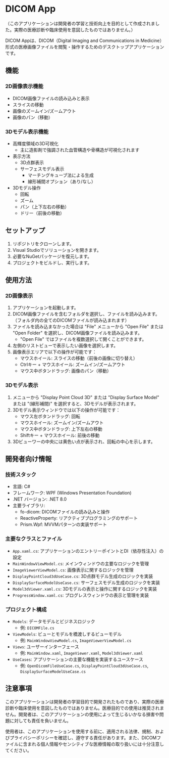 # DICOM App

（このアプリケーションは開発者の学習と技術向上を目的として作成されました。実際の医療診断や臨床使用を意図したものではありません。）

DICOM Appは、DICOM（Digital Imaging and Communications in Medicine）形式の医療画像ファイルを閲覧・操作するためのデスクトップアプリケーションです。

## 機能

### 2D画像表示機能
- DICOM画像ファイルの読み込みと表示
- スライスの移動
- 画像のズームイン/ズームアウト
- 画像のパン（移動）

### 3Dモデル表示機能
- 高輝度領域の3D可視化
  - 主に造影剤で強調された血管構造や骨構造が可視化されます
- 表示方法
  - 3D点群表示
  - サーフェスモデル表示
    - マーチングキューブ法による生成
    - 線形補間オプション（あり/なし）
- 3Dモデル操作
  - 回転
  - ズーム
  - パン（上下左右の移動）
  - ドリー（前後の移動）

## セットアップ

1. リポジトリをクローンします。
2. Visual Studioでソリューションを開きます。
3. 必要なNuGetパッケージを復元します。
4. プロジェクトをビルドし、実行します。

## 使用方法

### 2D画像表示
1. アプリケーションを起動します。
2. DICOM画像ファイルを含むフォルダを選択し、ファイルを読み込みます。（フォルダ内の全てのDICOMファイルが読み込まれます）
3. ファイルを読み込まなかった場合は "File" メニューから "Open File" または "Open Folder" を選択し、DICOM画像ファイルを読み込みます。
   - "Open File" ではファイルを複数選択して開くことができます。
4. 左側のリストビューで表示したい画像を選択します。
5. 画像表示エリアで以下の操作が可能です：
   - マウスホイール: スライスの移動（前後の画像に切り替え）
   - Ctrlキー + マウスホイール: ズームイン/ズームアウト
   - マウス中ボタンドラッグ: 画像のパン（移動）

### 3Dモデル表示
1. メニューから "Display Point Cloud 3D" または "Display Surface Model" または "(線形補間)" を選択すると、3Dモデルが表示されます。
2. 3Dモデル表示ウィンドウでは以下の操作が可能です：
   - マウス左ボタンドラッグ: 回転
   - マウスホイール: ズームイン/ズームアウト
   - マウス中ボタンドラッグ: 上下左右の移動
   - Shiftキー + マウスホイール: 前後の移動
3. 3Dビューワーの中央には黄色い点が表示され、回転の中心を示します。

## 開発者向け情報

### 技術スタック

- 言語: C#
- フレームワーク: WPF (Windows Presentation Foundation)
- .NET バージョン: .NET 8.0
- 主要ライブラリ:
  - fo-dicom: DICOMファイルの読み込みと操作
  - ReactiveProperty: リアクティブプログラミングのサポート
  - Prism.Wpf: MVVMパターンの実装サポート

### 主要なクラスとファイル
- `App.xaml.cs`: アプリケーションのエントリーポイントとDI（依存性注入）の設定
- `MainWindowViewModel.cs`: メインウィンドウの主要なロジックを管理
- `ImageViewerViewModel.cs`: 画像表示に関するロジックを管理
- `DisplayPointCloud3dUseCase.cs`: 3D点群モデル生成のロジックを実装
- `DisplaySurfaceModelUseCase.cs`: サーフェスモデル生成のロジックを実装
- `Model3dViewer.xaml.cs`: 3Dモデルの表示と操作に関するロジックを実装
- `ProgressWindow.xaml.cs`: プログレスウィンドウの表示と管理を実装

### プロジェクト構成
- `Models`: データモデルとビジネスロジック
  - 例: `DICOMFile.cs`
- `ViewModels`: ビューとモデルを橋渡しするビューモデル
  - 例: `MainWindowViewModel.cs`, `ImageViewerViewModel.cs`
- `Views`: ユーザーインターフェース
  - 例: `MainWindow.xaml`, `ImageViewer.xaml`, `Model3dViewer.xaml`
- `UseCases`: アプリケーションの主要な機能を実装するユースケース
  - 例: `OpenDicomFileUseCase.cs`, `DisplayPointCloud3dUseCase.cs`, `DisplaySurfaceModelUseCase.cs`

## 注意事項

このアプリケーションは開発者の学習目的で開発されたものであり、実際の医療診断や臨床使用を意図したものではありません。医療目的での使用は推奨されません。開発者は、このアプリケーションの使用によって生じるいかなる損害や問題に対しても責任を負いません。

使用者は、このアプリケーションを使用する前に、適用される法律、規制、およびプライバシーポリシーを確認し、遵守する責任があります。また、DICOMファイルに含まれる個人情報やセンシティブな医療情報の取り扱いには十分注意してください。
